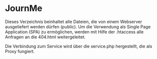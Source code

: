 # JournMe

Dieses Verzeichnis beinhaltet alle Dateien, die von einem Webserver ausgeliefert werden dürfen (public).
Um die Verwendung als Single Page Application (SPA) zu ermöglichen, werden mit Hilfe der .htaccess alle Anfragen
an die 404.html weitergeleitet.

Die Verbindung zum Service wird über die service.php hergestellt, die als Proxy fungiert.
